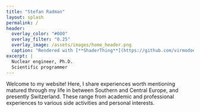 ```yaml
---
title: "Stefan Radman"
layout: splash
permalink: /
header:
  overlay_color: "#000"
  overlay_filter: "0.25"
  overlay_image: /assets/images/home_header.png
  caption: "Rendered with [**ShaderThing**](https://github.com/virmodoetiae/shaderthing)"
excerpt: |
  Nuclear engineer, Ph.D.
  Scientific programmer
---
```


Welcome to my website! Here, I share experiences worth mentioning matured through my life in between Southern and Central Europe, and presently Switzerland. These range from academic and professional experiences to various side activities and personal interests.